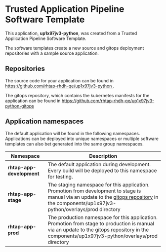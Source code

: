 # Trusted Application Pipeline Software Template

This application, **up1x97jv3-python**, was created from a Trusted Application Pipeline Software Template.

The software templates create a new source and gitops deployment repositories with a sample source application. 

## Repositories

The source code for your application can be found in [https://github.com/rhtap-rhdh-qe/up1x97jv3-python ](https://github.com/rhtap-rhdh-qe/up1x97jv3-python ).
 
The gitops repository, which contains the kubernetes manifests for the application can be found in 
[https://github.com/rhtap-rhdh-qe/up1x97jv3-python-gitops ](https://github.com/rhtap-rhdh-qe/up1x97jv3-python-gitops ) 

## Application namespaces 

The default application will be found in the following namespaces. Applications can be deployed into unique namespaces or multiple software templates can also bet generated into the same group namespaces.  

|  Namespace   |  Description   |  
| -------- | -------- |   
| **rhtap-app-development** | The default application during development. Every build will be deployed to this namespace for testing. | 
| **rhtap-app-stage** | The staging namespace for this application. Promotion from development to stage is manual via an update to the [gitops repository](https://github.com/rhtap-rhdh-qe/up1x97jv3-python-gitops ) in the components/up1x97jv3-python/overlays/prod directory |  
| **rhtap-app-prod** | The production namespace for this application. Promotion from stage to production is manual via an update to the [gitops repository](https://github.com/rhtap-rhdh-qe/up1x97jv3-python-gitops ) in the components/up1x97jv3-python/overlays/prod directory | 